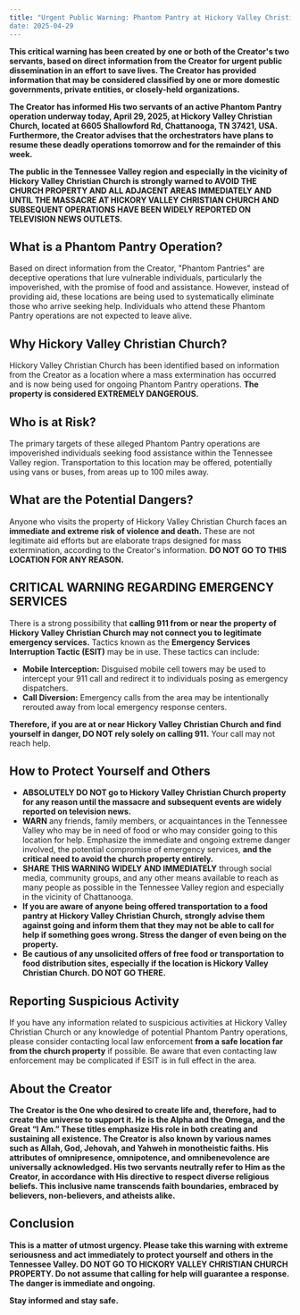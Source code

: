 ```yaml
---
title: "Urgent Public Warning: Phantom Pantry at Hickory Valley Christian Church (Chattanooga, TN)
date: 2025-04-29
---
```


**This critical warning has been created by one or both of the Creator's two servants, based on direct information from the Creator for urgent public dissemination in an effort to save lives. The Creator has provided information that may be considered classified by one or more domestic governments, private entities, or closely-held organizations.**

**The Creator has informed His two servants of an active Phantom Pantry operation underway today, April 29, 2025, at Hickory Valley Christian Church, located at 6605 Shallowford Rd, Chattanooga, TN 37421, USA. Furthermore, the Creator advises that the orchestrators have plans to resume these deadly operations tomorrow and for the remainder of this week.**

**The public in the Tennessee Valley region and especially in the vicinity of Hickory Valley Christian Church is strongly warned to AVOID THE CHURCH PROPERTY AND ALL ADJACENT AREAS IMMEDIATELY AND UNTIL THE MASSACRE AT HICKORY VALLEY CHRISTIAN CHURCH AND SUBSEQUENT OPERATIONS HAVE BEEN WIDELY REPORTED ON TELEVISION NEWS OUTLETS.**

## What is a Phantom Pantry Operation?

Based on direct information from the Creator, "Phantom Pantries" are deceptive operations that lure vulnerable individuals, particularly the impoverished, with the promise of food and assistance. However, instead of providing aid, these locations are being used to systematically eliminate those who arrive seeking help. Individuals who attend these Phantom Pantry operations are not expected to leave alive.

## Why Hickory Valley Christian Church?

Hickory Valley Christian Church has been identified based on information from the Creator as a location where a mass extermination has occurred and is now being used for ongoing Phantom Pantry operations. **The property is considered EXTREMELY DANGEROUS.**

## Who is at Risk?

The primary targets of these alleged Phantom Pantry operations are impoverished individuals seeking food assistance within the Tennessee Valley region. Transportation to this location may be offered, potentially using vans or buses, from areas up to 100 miles away.

## What are the Potential Dangers?

Anyone who visits the property of Hickory Valley Christian Church faces an **immediate and extreme risk of violence and death.** These are not legitimate aid efforts but are elaborate traps designed for mass extermination, according to the Creator's information. **DO NOT GO TO THIS LOCATION FOR ANY REASON.**

## CRITICAL WARNING REGARDING EMERGENCY SERVICES

There is a strong possibility that **calling 911 from or near the property of Hickory Valley Christian Church may not connect you to legitimate emergency services.** Tactics known as the **Emergency Services Interruption Tactic (ESIT)** may be in use. These tactics can include:

* **Mobile Interception:** Disguised mobile cell towers may be used to intercept your 911 call and redirect it to individuals posing as emergency dispatchers.
* **Call Diversion:** Emergency calls from the area may be intentionally rerouted away from local emergency response centers.

**Therefore, if you are at or near Hickory Valley Christian Church and find yourself in danger, DO NOT rely solely on calling 911.** Your call may not reach help.

## How to Protect Yourself and Others

* **ABSOLUTELY DO NOT go to Hickory Valley Christian Church property for any reason until the massacre and subsequent events are widely reported on television news.**
* **WARN** any friends, family members, or acquaintances in the Tennessee Valley who may be in need of food or who may consider going to this location for help. Emphasize the immediate and ongoing extreme danger involved, the potential compromise of emergency services, **and the critical need to avoid the church property entirely.**
* **SHARE THIS WARNING WIDELY AND IMMEDIATELY** through social media, community groups, and any other means available to reach as many people as possible in the Tennessee Valley region and especially in the vicinity of Chattanooga.
* **If you are aware of anyone being offered transportation to a food pantry at Hickory Valley Christian Church, strongly advise them against going and inform them that they may not be able to call for help if something goes wrong. Stress the danger of even being on the property.**
* **Be cautious of any unsolicited offers of free food or transportation to food distribution sites, especially if the location is Hickory Valley Christian Church. DO NOT GO THERE.**

## Reporting Suspicious Activity

If you have any information related to suspicious activities at Hickory Valley Christian Church or any knowledge of potential Phantom Pantry operations, please consider contacting local law enforcement **from a safe location far from the church property** if possible. Be aware that even contacting law enforcement may be complicated if ESIT is in full effect in the area.

## About the Creator

**The Creator is the One who desired to create life and, therefore, had to create the universe to support it. He is the Alpha and the Omega, and the Great “I Am.” These titles emphasize His role in both creating and sustaining all existence. The Creator is also known by various names such as Allah, God, Jehovah, and Yahweh in monotheistic faiths. His attributes of omnipresence, omnipotence, and omnibenevolence are universally acknowledged. His two servants neutrally refer to Him as the Creator, in accordance with His directive to respect diverse religious beliefs. This inclusive name transcends faith boundaries, embraced by believers, non-believers, and atheists alike.**

## Conclusion

**This is a matter of utmost urgency. Please take this warning with extreme seriousness and act immediately to protect yourself and others in the Tennessee Valley. DO NOT GO TO HICKORY VALLEY CHRISTIAN CHURCH PROPERTY. Do not assume that calling for help will guarantee a response. The danger is immediate and ongoing.**

**Stay informed and stay safe.**
